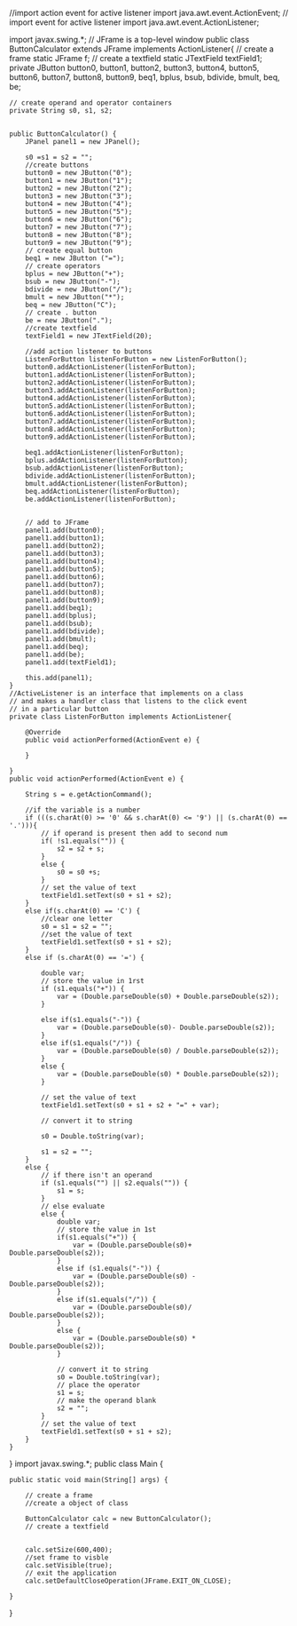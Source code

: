 //import action event for active listener
import java.awt.event.ActionEvent;
// import event for active listener
import java.awt.event.ActionListener;

import javax.swing.*;
// JFrame is a top-level window
public class ButtonCalculator extends JFrame implements ActionListener{
	// create a frame
	static JFrame f;
	// create a textfield
	static JTextField textField1;
	private JButton button0, button1, button2, button3, button4,
	button5, button6, button7, button8, button9, beq1, bplus,
	bsub, bdivide, bmult, beq, be;
	
	// create operand and operator containers
	private String s0, s1, s2;
	
	
	public ButtonCalculator() {
		JPanel panel1 = new JPanel();
		
		s0 =s1 = s2 = "";
		//create buttons
		button0 = new JButton("0");
		button1 = new JButton("1");
		button2 = new JButton("2");
		button3 = new JButton("3");
		button4 = new JButton("4");
		button5 = new JButton("5");
		button6 = new JButton("6");
		button7 = new JButton("7");
		button8 = new JButton("8");
		button9 = new JButton("9");
		// create equal button
		beq1 = new JButton ("=");
		// create operators
		bplus = new JButton("+");
		bsub = new JButton("-");
		bdivide = new JButton("/");
		bmult = new JButton("*");
		beq = new JButton("C");
		// create . button
		be = new JButton(".");
		//create textfield
		textField1 = new JTextField(20);
		
		//add action listener to buttons
		ListenForButton listenForButton = new ListenForButton();
		button0.addActionListener(listenForButton);
		button1.addActionListener(listenForButton);
		button2.addActionListener(listenForButton);
		button3.addActionListener(listenForButton);
		button4.addActionListener(listenForButton);
		button5.addActionListener(listenForButton);
		button6.addActionListener(listenForButton);
		button7.addActionListener(listenForButton);
		button8.addActionListener(listenForButton);
		button9.addActionListener(listenForButton);
		
		beq1.addActionListener(listenForButton);
		bplus.addActionListener(listenForButton);
		bsub.addActionListener(listenForButton);
		bdivide.addActionListener(listenForButton);
		bmult.addActionListener(listenForButton);
		beq.addActionListener(listenForButton);
		be.addActionListener(listenForButton);
		
	
		// add to JFrame
		panel1.add(button0);
		panel1.add(button1);
		panel1.add(button2);
		panel1.add(button3);
		panel1.add(button4);
		panel1.add(button5);
		panel1.add(button6);
		panel1.add(button7);
		panel1.add(button8);
		panel1.add(button9);
		panel1.add(beq1);
		panel1.add(bplus);
		panel1.add(bsub);
		panel1.add(bdivide);
		panel1.add(bmult);
		panel1.add(beq);
		panel1.add(be);
		panel1.add(textField1);
		
		this.add(panel1);
	}
	//ActiveListener is an interface that implements on a class
	// and makes a handler class that listens to the click event
	// in a particular button
	private class ListenForButton implements ActionListener{
		
		@Override
		public void actionPerformed(ActionEvent e) {
			
		}
		
	}
	public void actionPerformed(ActionEvent e) {
		
		String s = e.getActionCommand();
		
		//if the variable is a number
		if (((s.charAt(0) >= '0' && s.charAt(0) <= '9') || (s.charAt(0) == '.'))){
			// if operand is present then add to second num
			if( !s1.equals("")) {
				s2 = s2 + s;
			}
			else {
				s0 = s0 +s;
			}
			// set the value of text
			textField1.setText(s0 + s1 + s2);
		}
		else if(s.charAt(0) == 'C') {
			//clear one letter
			s0 = s1 = s2 = "";
			//set the value of text
			textField1.setText(s0 + s1 + s2);
		}
		else if (s.charAt(0) == '=') {
			
			double var;
			// store the value in 1rst
			if (s1.equals("+")) {
				var = (Double.parseDouble(s0) + Double.parseDouble(s2));
			}
			
			else if(s1.equals("-")) {
				var = (Double.parseDouble(s0)- Double.parseDouble(s2));
			}
			else if(s1.equals("/")) {
				var = (Double.parseDouble(s0) / Double.parseDouble(s2));
			}
			else {
				var = (Double.parseDouble(s0) * Double.parseDouble(s2));
			}
			
			// set the value of text
			textField1.setText(s0 + s1 + s2 + "=" + var);
			
			// convert it to string
			
			s0 = Double.toString(var);
			
			s1 = s2 = "";
		}
		else {
			// if there isn't an operand
			if (s1.equals("") || s2.equals("")) {
				s1 = s;
			}
			// else evaluate
			else {
				double var;
				// store the value in 1st
				if(s1.equals("+")) {
					var = (Double.parseDouble(s0)+ Double.parseDouble(s2));
				}
				else if (s1.equals("-")) {
					var = (Double.parseDouble(s0) - Double.parseDouble(s2));
				}
				else if(s1.equals("/")) {
					var = (Double.parseDouble(s0)/ Double.parseDouble(s2));
				}
				else {
					var = (Double.parseDouble(s0) * Double.parseDouble(s2));
				}
				
				// convert it to string
				s0 = Double.toString(var);
				// place the operator
				s1 = s;
				// make the operand blank
				s2 = "";
			}
			// set the value of text
			textField1.setText(s0 + s1 + s2);
		}
	}
}
import javax.swing.*;
public class Main {

	public static void main(String[] args) {
		
		// create a frame
		//create a object of class
		
		ButtonCalculator calc = new ButtonCalculator();
		// create a textfield
		
		
		calc.setSize(600,400);
		//set frame to visble
		calc.setVisible(true);
		// exit the application
		calc.setDefaultCloseOperation(JFrame.EXIT_ON_CLOSE);
		
	}

}

